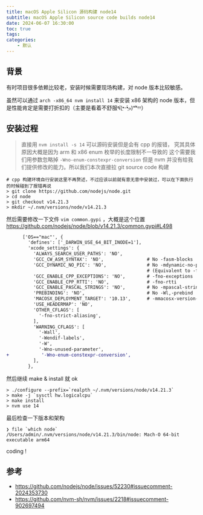 ```yaml
---
title: macOS Apple Silicon 源码构建 node14
subtitle: macOS Apple Silicon source code builds node14
date: 2024-06-07 16:30:00
toc: true
tags: 
categories: 
    - 默认
---
```


## 背景
有时项目很多依赖比较老，安装时候需要现场构建，对 node 版本比较敏感。

虽然可以通过 `arch -x86_64 nvm install 14` 来安装 x86 架构的 node 版本，但是性能肯定是需要打折扣的（主要是看着不舒服٩(•̤̀ᵕ•̤́๑)ᵒᵏᵎᵎᵎᵎ）

## 安装过程
> 直接用 `nvm install -s 14` 可以源码安装但是会有 cpp 的报错，
> 究其具体原因大概是因为 arm 和 x86 enum 枚举的长度限制不一导致的
> 这个需要我们用参数忽略掉 `-Wno-enum-constexpr-conversion`
> 但是 nvm 并没有给我们提供修改的能力。所以我们本次直接拉 git source code 构建

```shell
# cpp 构建环境自行安装这里不再赘述，不过应该以前就有意无意中安装过，可以在下面执行的时候碰到了报错再说
> git clone https://github.com/nodejs/node.git
> cd node
> git checkout v14.21.3
> mkdir ~/.nvm/versions/node/v14.21.3
```

然后需要修改一下文件 `vim common.gypi` ，大概是这个位置 https://github.com/nodejs/node/blob/v14.21.3/common.gypi#L498

```diff
      ['OS=="mac"', {
        'defines': ['_DARWIN_USE_64_BIT_INODE=1'],
        'xcode_settings': {
          'ALWAYS_SEARCH_USER_PATHS': 'NO',
          'GCC_CW_ASM_SYNTAX': 'NO',                # No -fasm-blocks
          'GCC_DYNAMIC_NO_PIC': 'NO',               # No -mdynamic-no-pic
                                                    # (Equivalent to -fPIC)
          'GCC_ENABLE_CPP_EXCEPTIONS': 'NO',        # -fno-exceptions
          'GCC_ENABLE_CPP_RTTI': 'NO',              # -fno-rtti
          'GCC_ENABLE_PASCAL_STRINGS': 'NO',        # No -mpascal-strings
          'PREBINDING': 'NO',                       # No -Wl,-prebind
          'MACOSX_DEPLOYMENT_TARGET': '10.13',      # -mmacosx-version-min=10.13
          'USE_HEADERMAP': 'NO',
          'OTHER_CFLAGS': [
            '-fno-strict-aliasing',
          ],
          'WARNING_CFLAGS': [
            '-Wall',
            '-Wendif-labels',
            '-W',
            '-Wno-unused-parameter',
+            '-Wno-enum-constexpr-conversion',
          ],
        },
```

然后继续 make & install 就 ok

```shell
> ./configure --prefix=`realpth ~/.nvm/versions/node/v14.21.3`
> make -j `sysctl hw.logicalcpu`
> make install
> nvm use 14
```

最后检查一下版本和架构
```shell
❯ file `which node`
/Users/admin/.nvm/versions/node/v14.21.3/bin/node: Mach-O 64-bit executable arm64
```

coding !

## 参考
- https://github.com/nodejs/node/issues/52230#issuecomment-2024353730
- https://github.com/nvm-sh/nvm/issues/2218#issuecomment-902697494